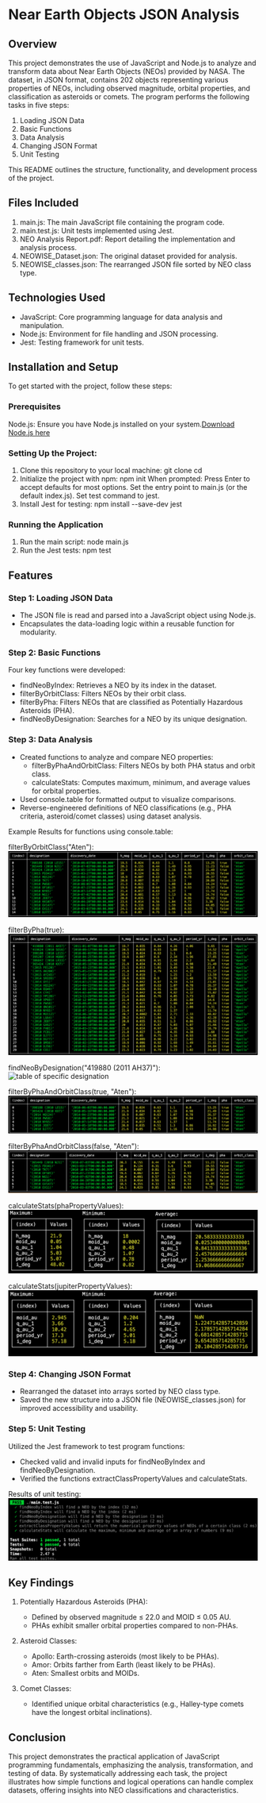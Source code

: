 # Near Earth Objects JSON Analysis

## Overview
This project demonstrates the use of JavaScript and Node.js to analyze and transform data about Near Earth Objects (NEOs) provided by NASA. The dataset, in JSON format, contains 202 objects representing various properties of NEOs, including observed magnitude, orbital properties, and classification as asteroids or comets. The program performs the following tasks in five steps:

1. Loading JSON Data
2. Basic Functions
3. Data Analysis
4. Changing JSON Format
5. Unit Testing

This README outlines the structure, functionality, and development process of the project.

## Files Included
1. main.js: The main JavaScript file containing the program code.
2. main.test.js: Unit tests implemented using Jest.
3. NEO Analysis Report.pdf: Report detailing the implementation and analysis process.
4. NEOWISE_Dataset.json: The original dataset provided for analysis.
5. NEOWISE_classes.json: The rearranged JSON file sorted by NEO class type.

## Technologies Used
- JavaScript: Core programming language for data analysis and manipulation.
- Node.js: Environment for file handling and JSON processing.
- Jest: Testing framework for unit tests.

## Installation and Setup
To get started with the project, follow these steps:

### Prerequisites
Node.js: Ensure you have Node.js installed on your system.[Download Node.js here](https://nodejs.org/en)

### Setting Up the Project:
1. Clone this repository to your local machine:
    git clone <repository-url>
    cd <repository-folder>
2. Initialize the project with npm:
    npm init
When prompted:
    Press Enter to accept defaults for most options.
    Set the entry point to main.js (or the default index.js).
    Set test command to jest.
3. Install Jest for testing:
    npm install --save-dev jest

### Running the Application
1. Run the main script:
    node main.js
2. Run the Jest tests:
    npm test

## Features
### Step 1: Loading JSON Data
- The JSON file is read and parsed into a JavaScript object using Node.js.
- Encapsulates the data-loading logic within a reusable function for modularity.

### Step 2: Basic Functions
Four key functions were developed:
- findNeoByIndex: Retrieves a NEO by its index in the dataset.
- filterByOrbitClass: Filters NEOs by their orbit class.
- filterByPha: Filters NEOs that are classified as Potentially Hazardous Asteroids (PHA).
- findNeoByDesignation: Searches for a NEO by its unique designation.

### Step 3: Data Analysis
- Created functions to analyze and compare NEO properties:
    - filterByPhaAndOrbitClass: Filters NEOs by both PHA status and orbit class.
    - calculateStats: Computes maximum, minimum, and average values for orbital properties.
- Used console.table for formatted output to visualize comparisons.
- Reverse-engineered definitions of NEO classifications (e.g., PHA criteria, asteroid/comet classes) using dataset analysis.

Example Results for functions using console.table:

filterByOrbitClass("Aten"):
![table of all Atens](./images/filterByOrbitClass("Aten").png)

filterByPha(true):
![table of all Phas](./images/phaNeos.png)

findNeoByDesignation("419880 (2011 AH37)"):
![table of specific designation](./images/findNeoByDesignation("419880%20(2011%20AH37)").png)

filterByPhaAndOrbitClass(true, "Aten"):
![table of all Pha Atens](./images/filterByPhaAndOrbitClass(true,%20"Aten").png)

filterByPhaAndOrbitClass(false, "Aten"):
![table all non-Pha Atens](./images/filterByPhaAndOrbitClass(false,%20"Aten").png)

calculateStats(phaPropertyValues):
![table of max, min and average values for all Phas](./images/calculateStats(phaPropertyValues).png)

calculateStats(jupiterPropertyValues):
![table of max, min and average values for all Jupiter comets](./images/calculateStats(jupiterPropertyValues).png)

### Step 4: Changing JSON Format
- Rearranged the dataset into arrays sorted by NEO class type.
- Saved the new structure into a JSON file (NEOWISE_classes.json) for improved accessibility and usability.

### Step 5: Unit Testing
Utilized the Jest framework to test program functions:
- Checked valid and invalid inputs for findNeoByIndex and findNeoByDesignation.
- Verified the functions extractClassPropertyValues and calculateStats.

Results of unit testing:
![jest unit test results](./images/test_results.png)

## Key Findings
1. Potentially Hazardous Asteroids (PHA):
    - Defined by observed magnitude ≤ 22.0 and MOID ≤ 0.05 AU.
    - PHAs exhibit smaller orbital properties compared to non-PHAs.

2. Asteroid Classes:
    - Apollo: Earth-crossing asteroids (most likely to be PHAs).
    - Amor: Orbits farther from Earth (least likely to be PHAs).
    - Aten: Smallest orbits and MOIDs.

3. Comet Classes:
    - Identified unique orbital characteristics (e.g., Halley-type comets have the longest orbital inclinations).

## Conclusion
This project demonstrates the practical application of JavaScript programming fundamentals, emphasizing the analysis, transformation, and testing of data. By systematically addressing each task, the project illustrates how simple functions and logical operations can handle complex datasets, offering insights into NEO classifications and characteristics.